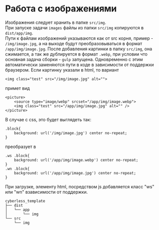 # Работа с изображениями

Изображения следует хранить в папке `src/img`.  
При запуске задачи `images` файлы из папки `src/img` копируются в `dist/app/img`.  
Пути к файлам изображений указываются как от src корня, пример - `/img/image.jpg`, а на выходе будут преобразовываться в формат `/app/img/image.jpg`.
После добавления картинки в папку `src/img`, она сжимается, а так же дублируется в формат `.webp`, при условии что основная задача сборки - `gulp` запущена. Одновременно с этим автоматически заменяются пути в коде в зависимости от поддержки браузером. Если картинку указали в html, то вариант
```text
<img class="test" src="/img/image.jpg" alt="">
```
примет вид 
```text
<picture>
	<source type="image/webp" srcset="/app/img/image.webp">
	<img class="test" src="/app/img/image.jpg" alt="" />
</picture>
```
В случае с css, это будет выглядеть так:
```text
.block{
	background: url('/img/image.jpg') center no-repeat;
}
```
преобразует в

```text
.ws .block{
	background: url('/app/img/image.webp') center no-repeat;
}
.wn .block{
	background: url('/app/img/image.jpg') center no-repeat;
}
```
При загрузке, элементу html, посредством js добавляется класс "ws" или "wn" взависимости от поддержки.

```text
cyberless_template
├── dist
│   └── app
│   	└── img
└── src
    └── img
```